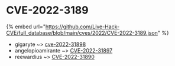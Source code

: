 # CVE-2022-3189
{% embed url="https://github.com/Live-Hack-CVE/full_database/blob/main/cves/2022/CVE-2022-3189.json" %}

* gigaryte ~> [cve-2022-31898](https://www.alice-snow.ru/2022/database/cve-2022-3189/cve-2022-31898-gigaryte)
* angelopioamirante ~> [CVE-2022-31897](https://www.alice-snow.ru/2022/database/cve-2022-3189/cve-2022-31897-angelopioamirante)
* reewardius ~> [CVE-2022-31890](https://www.alice-snow.ru/2022/database/cve-2022-3189/cve-2022-31890-reewardius)